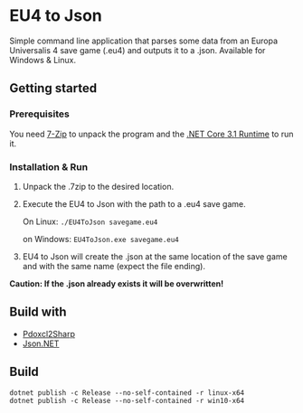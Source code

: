 ﻿# EU4 to Json
Simple command line application that parses some data from an Europa Universalis 4 save game (.eu4) and outputs it to a .json. Available for Windows & Linux.

## Getting started
### Prerequisites
You need [7-Zip](https://www.7-zip.org/) to unpack the program and the [.NET Core 3.1 Runtime](https://dotnet.microsoft.com/download) to run it.

### Installation & Run
1. Unpack the .7zip to the desired location.
2. Execute the EU4 to Json with the path to a .eu4 save game. 

   On Linux: `./EU4ToJson savegame.eu4`
   
   on Windows: `EU4ToJson.exe savegame.eu4`
   
3. EU4 to Json will create the .json at the same location of the save game and with the same name (expect the file ending). 

**Caution: If the .json already exists it will be overwritten!** 

## Build with 
* [Pdoxcl2Sharp](https://github.com/nickbabcock/Pdoxcl2Sharp)
* [Json.NET](https://www.newtonsoft.com/json)


## Build
```
dotnet publish -c Release --no-self-contained -r linux-x64
dotnet publish -c Release --no-self-contained -r win10-x64
```

